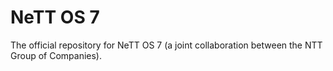 # NeTT OS 7

The official repository for NeTT OS 7 (a joint collaboration between the NTT Group of Companies).
